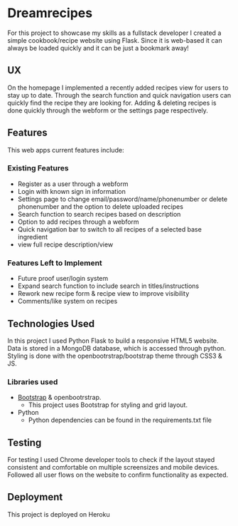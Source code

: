 # Dreamrecipes

For this project to showcase my skills as a fullstack developer I created a simple cookbook/recipe website using Flask. Since it is web-based it can always be loaded quickly and it can be just a bookmark away!
 
## UX
 
On the homepage I implemented a recently added recipes view for users to stay up to date. Through the search function and quick navigation users can quickly find the recipe they are looking for. Adding & deleting recipes is done quickly through the webform or the settings page respectively.

## Features

This web apps current features include:
 
### Existing Features
- Register as a user through a webform
- Login with known sign in information
- Settings page to change email/password/name/phonenumber or delete phonenumber and the option to delete uploaded recipes
- Search function to search recipes based on description
- Option to add recipes through a webform
- Quick navigation bar to switch to all recipes of a selected base ingredient
- view full recipe description/view

### Features Left to Implement
- Future proof user/login system
- Expand search function to include search in titles/instructions
- Rework new recipe form & recipe view to improve visibility
- Comments/like system on recipes

## Technologies Used

In this project I used Python Flask to build a responsive HTML5 website. Data is stored in a MongoDB database, which is accessed through python. Styling is done with the openbootrstrap/bootstrap theme through CSS3 & JS. 

### Libraries used
- [Bootstrap](https://getbootstrap.com/) & openbootrstrap.
    - This project uses Bootstrap for styling and grid layout.
- Python
    - Python dependencies can be found in the requirements.txt file

## Testing

For testing I used Chrome developer tools to check if the layout stayed consistent and comfortable on multiple screensizes and mobile devices. Followed all user flows on the website to confirm functionality as expected.

## Deployment

This project is deployed on Heroku
